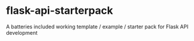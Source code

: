 # flask-api-starterpack
A batteries included working template / example / starter pack for Flask API development
